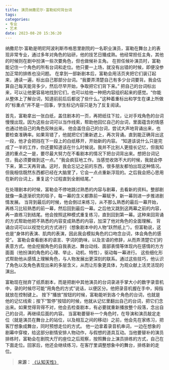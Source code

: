 ```yaml
---
title: 演员纳撒尼尔·富勒如何背台词
tags:
categories:
- 专业
- 艺术
date: 2023-08-20 15:36:20
---
```


纳撒尼尔·富勒是明尼阿波利斯市格思里剧院的一名职业演员，富勒在舞台上的表现非常专业，通过多年对角色的钻研，他的技艺日臻成熟。他经常担任主角，其他的时候则在剧中扮演一些次要角色，但也做候补主角。
在担任候补演员时，富勒能记住一个角色的所有台词和走位。他只要一上场，就没有出错的时候，即便没参加正常的排练也没问题。<!--more-->
在拿到一部新剧本后，富勒会用活页夹把它们装订起来，通读一遍，标出自己那部分台词。“我要弄清楚自己有多少台词要背。我会估算自己每天能背多少，然后尽早开始，争取把它们背下来。”
把自己的台词标出来，可以让他更容易地找到它们，也可以给他一种把内容组织起来的感觉。“你能从整体上了解台词，知道前前后后都说了些什么。”这种着重标出和学生在课上所做的“标重点”并不是一回事，学生标记内容只是为了反复阅读。

首先，富勒拿出一张白纸，盖住剧本的一页，再把纸往下拉，让对手戏角色的台词慢慢出现。因为这些台词可以当作线索，帮助他回忆自己的台词，里面蕴含的情感也通过他自己的角色反映出来。
他会盖住自己的台词，尝试大声地背诵出来，也要检查准确率。如果背错了，他就把它们重新遮上，再次背诵。直到能正确背出这一段，他才会把挡在下一段上的白纸移开，开始新的内容。
“知道该说什么只是完成了一半的工作，你还要知道该在什么时候说。我并不比别人更擅长记忆，但我知道的重点之一是，要尽最大努力在不看剧本的情况下把台词背出来。想把台词记住，我必须要做到这一点。”
“我会疯狂地工作。当感觉收效不大的时候，我就会停下来，第二天再背诵。这时，我会忘记之前的东西，很多朋友都怕出现这种情况。但我相信既然东西都已经在大脑里了，它会一点点重新浮现的。之后我会把心思用在新的台词上，重复这个过程直到全剧结尾。”

在处理剧本的时候，富勒会不停地跳过熟悉的内容与剧幕，去看新的资料。整部剧就像一条逐渐织完的毯子，每一幕的含义都靠前一幕赋予，新一幕则进一步推进剧情发展。
当背到最后的时候，他会倒过来练习，从不那么熟悉的最后一幕开始，再练习比较熟悉的前一幕，然后回到最后一幕。之后他又跳到这两幕之前的内容，再一直练习到结尾。他会按照这种模式重复练习，直到回到第一幕。这种来回背诵的方式帮助他把不熟悉的内容变成熟悉的内容，加深了他对角色的全面理解。
背诵台词可以以视觉化的方式进行（想象剧本中的人物“跃然纸上”）。但富勒说，这也是“身体的表演、肌肉的表演，因此我会模拟角色的口吻念台词，体会角色的感受”。
富勒会查看剧本的语言、字词的韵味，以及言语的修辞，从而弄清楚它们的表意方式。他会挖掘角色的自我表达、舞台动线、面部表情等体现内在感情的方方面面（他扮演的角色的心理、举止、动机、特性），驱动每一幕进行。
这些细化形式帮助他从感情上理解角色，与人物发展出更深刻的联系。通过这些技巧，他认识了角色以及角色表现出来的多层含义，从而让形象更具体，为观众献上活灵活现的演出。

富勒现在抛弃了纸质剧本，而是把剧中其他演员的台词录进手掌大小的数字录音机中，录的时候尽可能“用角色的方式”说话，以便区分。他把录音机握在手中，拇指就放在控制键上。
按下“播放”按钮的时候，富勒能听到各个角色的台词，也就是他的记忆线索；按下“暂停”按钮的时候，他就从记忆里翻出自己的台词，把它们念出来。如果觉得背得不对，他会去检查剧本，有必要就重新播放整个段落，念出自己的台词，再继续后面的内容。
当富勒要替补一个角色时，在导演和演员敲定走位（就是演员在舞台上的站位，以及相互之间的移动）之前，他会先在家练习，把客厅想象成舞台，同时预想走位的方式。
他一边拿着录音机串词，一边在想象的剧幕中穿梭，给这部分剧情安排人物动作，与假想的道具互动。当他要替补的演员排练时，富勒会在剧院大厅的座位之后观察，按照舞台上演员排练的方式，自己在下面走位。回家后，他还会继续练习，在客厅里调整想象中的舞台，排练新的走位。

> **来源：**
>[《认知天性》](http://www.sophie-eden.ltd:5171/#/读书/学习/认知天性.md)  
